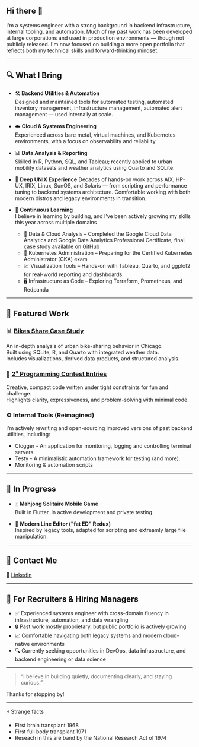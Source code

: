 ## Hi there 👋

I'm a systems engineer with a strong background in backend infrastructure, internal tooling, and automation. Much of my past work has been developed at large corporations and used in production environments — though not publicly released. I'm now focused on building a more open portfolio that reflects both my technical skills and forward-thinking mindset.

---

## 🔍 What I Bring

- 🛠️ **Backend Utilities & Automation**  
  Designed and maintained tools for automated testing, automated inventory management, infrastructure management, automated alert management — used internally at scale.
  
- ☁️ **Cloud & Systems Engineering**  
  Experienced across bare metal, virtual machines, and Kubernetes environments, with a focus on observability and reliability.

- 📊 **Data Analysis & Reporting**  
  Skilled in R, Python, SQL, and Tableau; recently applied to urban mobility datasets and weather analytics using Quarto and SQLite.

- 🐚 **Deep UNIX Experience**
  Decades of hands-on work across AIX, HP-UX, IRIX, Linux, SunOS, and Solaris — from scripting and performance tuning to backend systems architecture. Comfortable working with both modern distros and legacy environments in transition. 

- 🧠 **Continuous Learning**  
  I believe in learning by building, and I’ve been actively growing my skills this year across multiple domains
  - 🐍 Data & Cloud Analysis – Completed the Google Cloud Data Analytics and Google Data Analytics Professional Certificate, final case study available on GitHub
  - 🧱 Kubernetes Administration – Preparing for the Certified Kubernetes Administrator (CKA) exam
  - 📈 Visualization Tools – Hands-on with Tableau, Quarto, and ggplot2 for real-world reporting and dashboards
  - 🖥️ Infrastructure as Code – Exploring Terraform, Prometheus, and Redpanda
  
---

## 📁 Featured Work

### 📊 [Bikes Share Case Study](https://sasgithub.github.io/Data_Analytics_cs/)  
An in-depth analysis of urban bike-sharing behavior in Chicago.  
Built using SQLite, R, and Quarto with integrated weather data.  
Includes visualizations, derived data products, and structured analysis.

### 🧠 [2⁵ Programming Contest Entries](https://github.com/sasgithub/TwoToTheFifth)
Creative, compact code written under tight constraints for fun and challenge.  
Highlights clarity, expressiveness, and problem-solving with minimal code.

### ⚙️ Internal Tools (Reimagined)  
I'm actively rewriting and open-sourcing improved versions of past backend utilities, including:
- Clogger - An application for monitoring, logging and controlling terminal servers. 
- Testy - A minimalistic automation framework for testing (and more). 
- Monitoring & automation scripts

---

## 🚧 In Progress

- 🀄 **Mahjong Solitaire Mobile Game**  
  Built in Flutter. In active development and private testing.

- 📝 **Modern Line Editor ("fat ED" Redux)**  
  Inspired by legacy tools, adapted for scripting and extreamly large file manipulation.

---

## 💬 Contact Me

💼 [LinkedIn](https://linkedin.com/in/sesher)


---

## 🤝 For Recruiters & Hiring Managers

- ✅ Experienced systems engineer with cross-domain fluency in infrastructure, automation, and data wrangling
- 🔒 Past work mostly proprietary, but public portfolio is actively growing
- 📈 Comfortable navigating both legacy systems and modern cloud-native environments
- 🔍 Currently seeking opportunities in DevOps, data infrastructure, and backend engineering or data science

---

> “I believe in building quietly, documenting clearly, and staying curious.”

Thanks for stopping by!

---

⚡ Strange facts
  - First brain transplant 1968
  - First full body transplant 1971
  - Reseach in this are band by the National Research Act of 1974 


